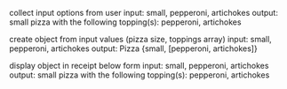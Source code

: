 

collect input options from user
 input: small, pepperoni, artichokes
 output: small pizza with the following topping(s): pepperoni, artichokes

create object from input values (pizza size, toppings array)
 input: small, pepperoni, artichokes
 output: Pizza {small, [pepperoni, artichokes]}

display object in receipt below form
 input: small, pepperoni, artichokes
 output: small pizza with the following topping(s): pepperoni, artichokes
